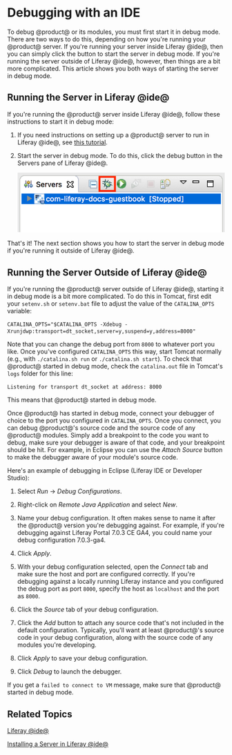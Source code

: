 # Debugging with an IDE [](id=debugging-with-an-ide)

To debug @product@ or its modules, you must first start it in debug mode. There 
are two ways to do this, depending on how you're running your @product@ server. 
If you're running your server inside Liferay @ide@, then you can simply click 
the button to start the server in debug mode. If you're running the server 
outside of Liferay @ide@, however, then things are a bit more complicated. This 
article shows you both ways of starting the server in debug mode. 

## Running the Server in Liferay @ide@

If you're running the @product@ server inside Liferay @ide@, follow these 
instructions to start it in debug mode:

1.  If you need instructions on setting up a @product@ server to run in Liferay 
    @ide@, see 
    [this tutorial](/develop/tutorials/-/knowledge_base/7-0/installing-a-server-in-liferay-ide). 

2.  Start the server in debug mode. To do this, click the debug button in the 
    Servers pane of Liferay @ide@. 

    ![Figure 1: The red box in this screenshot highlights the debug button. Click this button to start the server in debug mode.](../../images/troubleshooting-debug.png)

That's it! The next section shows you how to start the server in debug mode if 
you're running it outside of Liferay @ide@.

## Running the Server Outside of Liferay @ide@

If you're running the @product@ server outside of Liferay @ide@, starting it in 
debug mode is a bit more complicated. To do this in Tomcat, first edit your 
`setenv.sh` or `setenv.bat` file to adjust the value of the `CATALINA_OPTS` 
variable: 

    CATALINA_OPTS="$CATALINA_OPTS -Xdebug -Xrunjdwp:transport=dt_socket,server=y,suspend=y,address=8000"

Note that you can change the debug port from `8000` to whatever port you like. 
Once you've configured `CATALINA_OPTS` this way, start Tomcat normally (e.g., 
with `./catalina.sh run` or `./catalina.sh start`). To check that @product@ 
started in debug mode, check the `catalina.out` file in Tomcat's `logs` folder 
for this line: 

    Listening for transport dt_socket at address: 8000

This means that @product@ started in debug mode. 

Once @product@ has started in debug mode, connect your debugger of choice to the 
port you configured in `CATALINA_OPTS`. Once you connect, you can debug 
@product@'s source code and the source code of any @product@ modules. Simply add 
a breakpoint to the code you want to debug, make sure your debugger is aware of 
that code, and your breakpoint should be hit. For example, in Eclipse you can 
use the *Attach Source* button to make the debugger aware of your module's 
source code. 

Here's an example of debugging in Eclipse (Liferay IDE or Developer Studio): 

1.  Select *Run* &rarr; *Debug Configurations*. 

2.  Right-click on *Remote Java Application* and select *New*. 

3.  Name your debug configuration. It often makes sense to name it after the 
    @product@ version you're debugging against. For example, if you're debugging 
    against Liferay Portal 7.0.3 CE GA4, you could name your debug configuration 
    7.0.3-ga4. 

4.  Click *Apply*. 

5.  With your debug configuration selected, open the *Connect* tab and make sure 
    the host and port are configured correctly. If you're debugging against a 
    locally running Liferay instance and you configured the debug port as port 
    `8000`, specify the host as `localhost` and the port as `8000`. 

6.  Click the *Source* tab of your debug configuration. 

7.  Click the *Add* button to attach any source code that's not included in the 
    default configuration. Typically, you'll want at least @product@'s source 
    code in your debug configuration, along with the source code of any modules 
    you're developing. 

8.  Click *Apply* to save your debug configuration. 

9.  Click *Debug* to launch the debugger. 

If you get a `failed to connect to VM` message, make sure that @product@ started 
in debug mode. 

## Related Topics [](id=related-topics)

[Liferay @ide@](/develop/tutorials/-/knowledge_base/7-0/liferay-ide)

[Installing a Server in Liferay @ide@](/develop/tutorials/-/knowledge_base/7-0/installing-a-server-in-liferay-ide)
